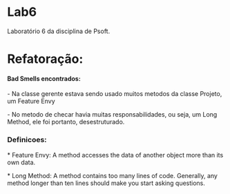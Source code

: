 # Lab6

Laboratório 6 da disciplina de Psoft. 
<h1>Refatoração:  </h1>
  <h4>Bad Smells encontrados: </h4>
    <p> - Na classe gerente estava sendo usado muitos metodos da classe Projeto, um Feature Envy</p>
    <p> - No metodo de checar havia muitas responsabilidades, ou seja, um Long Method, ele foi portanto, desestruturado. </p>
    <h3> Definicoes: </h3>
      <p>* Feature Envy: A method accesses the data of another object more than its own data. </p>
      <p>* Long Method: A method contains too many lines of code. Generally, any method longer than ten lines should make you start asking questions.</p>
